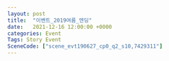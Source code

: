 ```yaml
---
layout: post
title:  "이벤트_2019여름_엔딩"
date:   2021-12-16 12:00:00 +0000
categories: Event
Tags: Story Event
SceneCode: ["scene_evt190627_cp0_q2_s10,7429311"]
---
```

